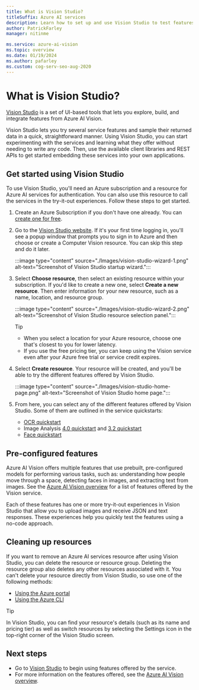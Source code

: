 ```yaml
---
title: What is Vision Studio?
titleSuffix: Azure AI services
description: Learn how to set up and use Vision Studio to test features of Azure AI Vision on the web.
author: PatrickFarley
manager: nitinme

ms.service: azure-ai-vision
ms.topic: overview
ms.date: 01/19/2024
ms.author: pafarley
ms.custom: cog-serv-seo-aug-2020
---
```


# What is Vision Studio?

[Vision Studio](https://portal.vision.cognitive.azure.com/) is a set of UI-based tools that lets you explore, build, and integrate features from Azure AI Vision.

Vision Studio lets you try several service features and sample their returned data in a quick, straightforward manner. Using Vision Studio, you can start experimenting with the services and learning what they offer without needing to write any code. Then, use the available client libraries and REST APIs to get started embedding these services into your own applications.

## Get started using Vision Studio

To use Vision Studio, you'll need an Azure subscription and a resource for Azure AI services for authentication. You can also use this resource to call the services in the try-it-out experiences. Follow these steps to get started.

1. Create an Azure Subscription if you don't have one already. You can [create one for free](https://azure.microsoft.com/free/ai/).

1. Go to the [Vision Studio website](https://portal.vision.cognitive.azure.com/). If it's your first time logging in, you'll see a popup window that prompts you to sign in to Azure and then choose or create a Computer Vision resource. You can skip this step and do it later.

    :::image type="content" source="./Images/vision-studio-wizard-1.png" alt-text="Screenshot of Vision Studio startup wizard.":::

1.	Select **Choose resource**, then select an existing resource within your subscription. If you'd like to create a new one, select **Create a new resource**. Then enter information for your new resource, such as a name, location, and resource group. 

    :::image type="content" source="./Images/vision-studio-wizard-2.png" alt-text="Screenshot of Vision Studio resource selection panel.":::

    > [!TIP]
    > * When you select a location for your Azure resource, choose one that's closest to you for lower latency.
    > * If you use the free pricing tier, you can keep using the Vision service even after your Azure free trial or service credit expires.

1.	Select **Create resource**. Your resource will be created, and you'll be able to try the different features offered by Vision Studio.

    :::image type="content" source="./Images/vision-studio-home-page.png" alt-text="Screenshot of Vision Studio home page.":::

1. From here, you can select any of the different features offered by Vision Studio. Some of them are outlined in the service quickstarts:
   * [OCR quickstart](quickstarts-sdk/client-library.md?pivots=vision-studio)
   * Image Analysis [4.0 quickstart](quickstarts-sdk/image-analysis-client-library-40.md?pivots=vision-studio) and [3.2 quickstart](quickstarts-sdk/image-analysis-client-library.md?pivots=vision-studio)
   * [Face quickstart](quickstarts-sdk/identity-client-library.md?pivots=vision-studio)

## Pre-configured features

Azure AI Vision offers multiple features that use prebuilt, pre-configured models for performing various tasks, such as: understanding how people move through a space, detecting faces in images, and extracting text from images. See the [Azure AI Vision overview](overview.md) for a list of features offered by the Vision service.

Each of these features has one or more try-it-out experiences in Vision Studio that allow you to upload images and receive JSON and text responses. These experiences help you quickly test the features using a no-code approach.

## Cleaning up resources

If you want to remove an Azure AI services resource after using Vision Studio, you can delete the resource or resource group. Deleting the resource group also deletes any other resources associated with it. You can't delete your resource directly from Vision Studio, so use one of the following methods:
* [Using the Azure portal](../multi-service-resource.md?pivots=azportal#clean-up-resources)
* [Using the Azure CLI](../multi-service-resource.md?pivots=azcli#clean-up-resources)

> [!TIP]
> In Vision Studio, you can find your resource's details (such as its name and pricing tier) as well as switch resources by selecting the Settings icon in the top-right corner of the Vision Studio screen.

## Next steps

* Go to [Vision Studio](https://portal.vision.cognitive.azure.com/) to begin using features offered by the service.
* For more information on the features offered, see the [Azure AI Vision overview](overview.md).
